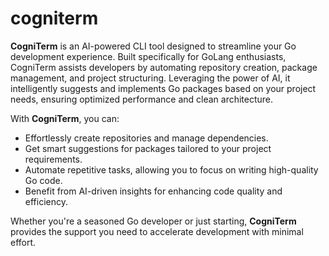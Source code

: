 # cogniterm

**CogniTerm** is an AI-powered CLI tool designed to streamline your Go development experience. Built specifically for GoLang enthusiasts, CogniTerm assists developers by automating repository creation, package management, and project structuring. Leveraging the power of AI, it intelligently suggests and implements Go packages based on your project needs, ensuring optimized performance and clean architecture.

With **CogniTerm**, you can:

- Effortlessly create repositories and manage dependencies.
- Get smart suggestions for packages tailored to your project requirements.
- Automate repetitive tasks, allowing you to focus on writing high-quality Go code.
- Benefit from AI-driven insights for enhancing code quality and efficiency.

Whether you're a seasoned Go developer or just starting, **CogniTerm** provides the support you need to accelerate development with minimal effort.
